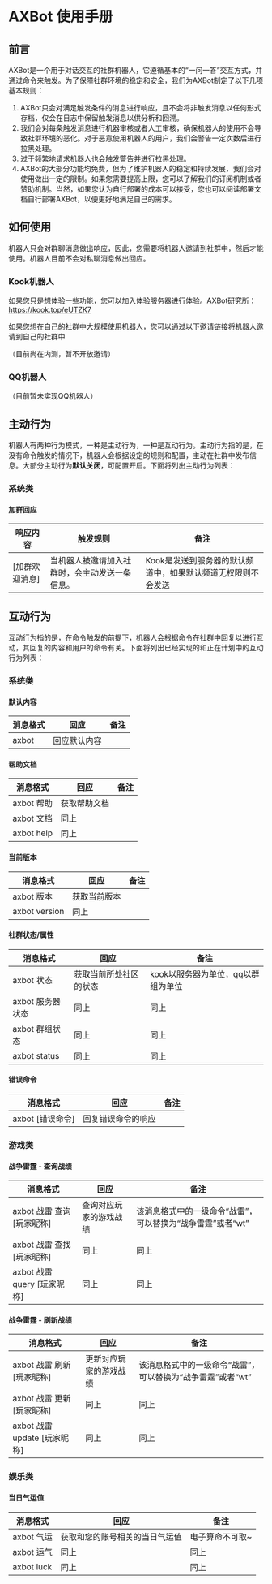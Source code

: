 # AXBot 使用手册

## 前言

AXBot是一个用于对话交互的社群机器人，它遵循基本的“一问一答”交互方式，并通过命令来触发。为了保障社群环境的稳定和安全，我们为AXBot制定了以下几项基本规则：

1. AXBot只会对满足触发条件的消息进行响应，且不会将非触发消息以任何形式存档，仅会在日志中保留触发消息以供分析和回溯。
2. 我们会对每条触发消息进行机器审核或者人工审核，确保机器人的使用不会导致社群环境的恶化。对于恶意使用机器人的用户，我们会警告一定次数后进行拉黑处理。
3. 过于频繁地请求机器人也会触发警告并进行拉黑处理。
4. AXBot的大部分功能均免费，但为了维护机器人的稳定和持续发展，我们会对使用做出一定的限制。如果您需要提高上限，您可以了解我们的订阅机制或者赞助机制。当然，如果您认为自行部署的成本可以接受，您也可以阅读部署文档自行部署AXBot，以便更好地满足自己的需求。

## 如何使用

机器人只会对群聊消息做出响应，因此，您需要将机器人邀请到社群中，然后才能使用。机器人目前不会对私聊消息做出回应。

### Kook机器人

如果您只是想体验一些功能，您可以加入体验服务器进行体验。AXBot研究所：https://kook.top/eUTZK7

如果您想在自己的社群中大规模使用机器人，您可以通过以下邀请链接将机器人邀请到自己的社群中

（目前尚在内测，暂不开放邀请）

### QQ机器人

（目前暂未实现QQ机器人）

## 主动行为

机器人有两种行为模式，一种是主动行为，一种是互动行为。主动行为指的是，在没有命令触发的情况下，机器人会根据设定的规则和配置，主动在社群中发布信息。大部分主动行为**默认关闭**，可配置开启。下面将列出主动行为列表：

### 系统类

#### 加群回应

| 响应内容       | 触发规则                                       | 备注                                                         |
| -------------- | ---------------------------------------------- | ------------------------------------------------------------ |
| [加群欢迎消息] | 当机器人被邀请加入社群时，会主动发送一条信息。 | Kook是发送到服务器的默认频道中，如果默认频道无权限则不会发送 |

## 互动行为

互动行为指的是，在命令触发的前提下，机器人会根据命令在社群中回复以进行互动，其回复的内容和用户的命令有关。下面将列出已经实现的和正在计划中的互动行为列表：

### 系统类

#### 默认内容

| 消息格式 | 回应         | 备注 |
| -------- | ------------ | ---- |
| axbot    | 回应默认内容 |      |

#### 帮助文档

| 消息格式   | 回应         | 备注 |
| ---------- | ------------ | ---- |
| axbot 帮助 | 获取帮助文档 |      |
| axbot 文档 | 同上         |      |
| axbot help | 同上         |      |

#### 当前版本

| 消息格式      | 回应         | 备注 |
| ------------- | ------------ | ---- |
| axbot 版本    | 获取当前版本 |      |
| axbot version | 同上         |      |

#### 社群状态/属性

| 消息格式         | 回应                   | 备注                               |
| ---------------- | ---------------------- | ---------------------------------- |
| axbot 状态       | 获取当前所处社区的状态 | kook以服务器为单位，qq以群组为单位 |
| axbot 服务器状态 | 同上                   | 同上                               |
| axbot 群组状态   | 同上                   | 同上                               |
| axbot status     | 同上                   | 同上                               |

#### 错误命令

| 消息格式         | 回应               | 备注 |
| ---------------- | ------------------ | ---- |
| axbot [错误命令] | 回复错误命令的响应 |      |

### 游戏类

#### 战争雷霆 - 查询战绩

| 消息格式                    | 回应                   | 备注                                                       |
| --------------------------- | ---------------------- | ---------------------------------------------------------- |
| axbot 战雷 查询 [玩家昵称]  | 查询对应玩家的游戏战绩 | 该消息格式中的一级命令“战雷”，可以替换为“战争雷霆”或者“wt” |
| axbot 战雷 查找 [玩家昵称]  | 同上                   | 同上                                                       |
| axbot 战雷 query [玩家昵称] | 同上                   | 同上                                                       |

#### 战争雷霆 - 刷新战绩

| 消息格式                     | 回应                   | 备注                                                       |
| ---------------------------- | ---------------------- | ---------------------------------------------------------- |
| axbot 战雷 刷新 [玩家昵称]   | 更新对应玩家的游戏战绩 | 该消息格式中的一级命令“战雷”，可以替换为“战争雷霆”或者“wt” |
| axbot 战雷 更新 [玩家昵称]   | 同上                   | 同上                                                       |
| axbot 战雷 update [玩家昵称] | 同上                   | 同上                                                       |

### 娱乐类

#### 当日气运值

| 消息格式   | 回应                           | 备注            |
| ---------- | ------------------------------ | --------------- |
| axbot 气运 | 获取和您的账号相关的当日气运值 | 电子算命不可取~ |
| axbot 运气 | 同上                           | 同上            |
| axbot luck | 同上                           | 同上            |